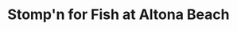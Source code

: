 ---
layout: landscape-frame
permalink: /animals/pelicans-at-altona
category: melbourne
type: photo
title: Stomp'n for Fish at Altona Beach
thumb: "http://farm6.staticflickr.com/5528/9847964895_ccee3b203e_m.jpg"
large: "http://farm6.staticflickr.com/5528/9847964895_ccee3b203e_b.jpg"
max: "http://farm6.staticflickr.com/5528/9847964895_ccee3b203e_b.jpg"
---